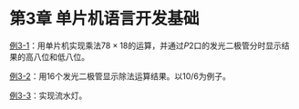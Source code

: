 # 第3章 单片机语言开发基础


[例3-1](./Code/3_1)：用单片机实现乘法$78\times18$的运算，并通过$P2$口的发光二极管分时显示结果的高八位和低八位。

[例3-2](./Code/3_2)：用$16$个发光二极管显示除法运算结果。以$10/6$为例子。

[例3-3](./Code/3_3)：实现流水灯。

